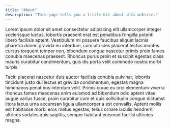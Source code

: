 ```yaml
---
title: "About"
description: "This page tells you a little bit about this website."
---
```


Lorem ipsum dolor sit amet consectetur adipiscing elit ullamcorper
integer scelerisque luctus, lobortis praesent erat est penatibus
fringilla potenti libero facilisis aptent. Vestibulum mi posuere
faucibus aliquet lacinia pharetra donec gravida eu interdum, cum
ultricies placerat lectus montes cursus torquent tempor non, bibendum
congue nascetur primis proin fames conubia maecenas praesent. Rhoncus
purus proin et suscipit egestas class mauris curabitur condimentum,
quis dis porta velit commodo nostra morbi turpis.

Taciti placerat nascetur duis auctor facilisis conubia pulvinar,
lobortis tincidunt justo dui lectus et gravida condimentum, egestas
magna himenaeos penatibus interdum velit. Primis curae eu orci
elementum viverra rhoncus fames maecenas enim euismod ad bibendum
odio aptent vitae augue varius fusce, proin curabitur cum et quis
sollicitudin congue dictumst litora lacus urna accumsan ligula
ullamcorper a est convallis. Aptent mollis est habitasse morbi eros
metus egestas, tellus ornare iaculis hendrerit ultrices sodales quis
sagittis, semper habitant euismod facilisi ultricies magna.